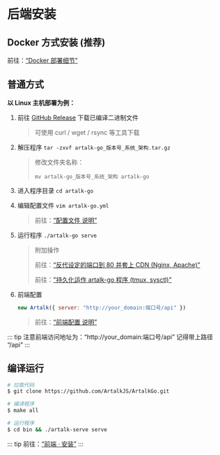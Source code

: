 # 后端安装

## Docker 方式安装 (推荐)

前往：[“Docker 部署细节”](/guide/backend/docker.md)

## 普通方式

**以 Linux 主机部署为例：**

1. 前往 [GitHub Release](https://github.com/ArtalkJS/ArtalkGo/releases) 下载已编译二进制文件
   > 可使用 curl / wget / rsync 等工具下载
2. 解压程序 `tar -zxvf artalk-go_版本号_系统_架构.tar.gz`
   > 修改文件夹名称：
   > 
   > `mv artalk-go_版本号_系统_架构 artalk-go`
3. 进入程序目录 `cd artalk-go`
4. 编辑配置文件 `vim artalk-go.yml`
   > 前往：[“配置文件 说明”](/guide/backend/config.html)
5. 运行程序 `./artalk-go serve`
   > 附加操作
   >
   > 前往：[“反代设定的端口到 80 并套上 CDN (Nginx, Apache)”](/guide/backend/reverse-proxy.md)
   >
   > 前往：["持久化运作 artalk-go 程序 (tmux, sysctl)"](/guide/backend/daemon.md)
6. 前端配置

    ```js
    new Artalk({ server: "http://your_domain:端口号/api" })
    ```
   > 前往：[“前端配置 说明”](/guide/frontend/config.html)

::: tip
注意前端访问地址为：“http://your_domain:端口号/api” 记得带上路径 “/api”
:::

## 编译运行

```sh
# 拉取代码
$ git clone https://github.com/ArtalkJS/ArtalkGo.git

# 编译程序
$ make all

# 运行程序
$ cd bin && ./artalk-serve serve
```

::: tip
前往：[“前端 · 安装”](/guide/frontend/install.md)
:::
